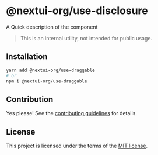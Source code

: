 # @nextui-org/use-disclosure

A Quick description of the component

> This is an internal utility, not intended for public usage.

## Installation

```sh
yarn add @nextui-org/use-draggable
# or
npm i @nextui-org/use-draggable
```

## Contribution

Yes please! See the
[contributing guidelines](https://github.com/nextui-org/nextui/blob/master/CONTRIBUTING.md)
for details.

## License

This project is licensed under the terms of the
[MIT license](https://github.com/nextui-org/nextui/blob/master/LICENSE).
